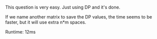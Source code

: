 This question is very easy. Just using DP and it's done.

If we name another matrix to save the DP values, the time seems to be faster, but it will use extra n*m spaces.

Runtime: 12ms
